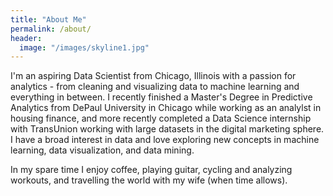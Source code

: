 ```yaml
---
title: "About Me"
permalink: /about/
header:
  image: "/images/skyline1.jpg"
---
```


I'm an aspiring Data Scientist from Chicago, Illinois with a passion for analytics - from cleaning and visualizing data to machine learning
and everything in between. I recently finished a Master's Degree in Predictive Analytics from DePaul University in Chicago
while working as an analylst in housing finance, and more recently completed a Data Science internship with TransUnion working with large 
datasets in the digital marketing sphere. I have a broad interest in data and love exploring new concepts in machine learning, data visualization,
and data mining.

In my spare time I enjoy coffee, playing guitar, cycling and analyzing workouts, and travelling the world with my wife (when time allows). 

